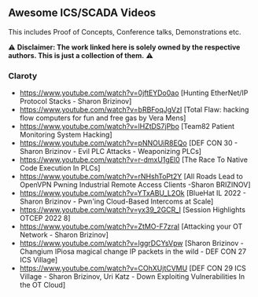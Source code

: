 ## Awesome ICS/SCADA Videos 

This includes Proof of Concepts, Conference talks, Demonstrations etc. 

:warning: **Disclaimer: The work linked here is solely owned by the respective authors. This is just a collection of them.** :warning:


### Claroty 
- https://www.youtube.com/watch?v=0jftEYDo0ao [Hunting EtherNet/IP Protocol Stacks - Sharon Brizinov]
- https://www.youtube.com/watch?v=bRBFoqJgVzI [Total Flaw: hacking flow computers for fun and free gas by Vera Mens]
- https://www.youtube.com/watch?v=lHZtDS7jPbo [Team82 Patient Monitoring System Hacking]      
- https://www.youtube.com/watch?v=pNNOUiR8EQo [DEF CON 30 - Sharon Brizinov - Evil PLC Attacks - Weaponizing PLCs]
- https://www.youtube.com/watch?v=r-dmxU1gEl0 [The Race To Native Code Execution In PLCs]
- https://www.youtube.com/watch?v=rNHshToPt2Y [All Roads Lead to OpenVPN Pwning Industrial Remote Access Clients -Sharon BRIZINOV]
- https://www.youtube.com/watch?v=YTxABU_L2Ok [BlueHat IL 2022 - Sharon Brizinov - Pwn'ing Cloud-Based Intercoms at Scale]
- https://www.youtube.com/watch?v=yx39_2GCR_I [Session Highlights OTCEP 2022 8]
- https://www.youtube.com/watch?v=ZtMO-F7zraI [Attacking your OT Network - Sharon Brizinov]
- https://www.youtube.com/watch?v=lggrDCYsVpw [Sharon Brizinov - Changium IPiosa magical change IP packets in the wild - DEF CON 27 ICS Village]
- https://www.youtube.com/watch?v=COhXUjtCVMU [DEF CON 29 ICS Village - Sharon Brizinov, Uri Katz - Down Exploiting Vulnerabilities In the OT Cloud]